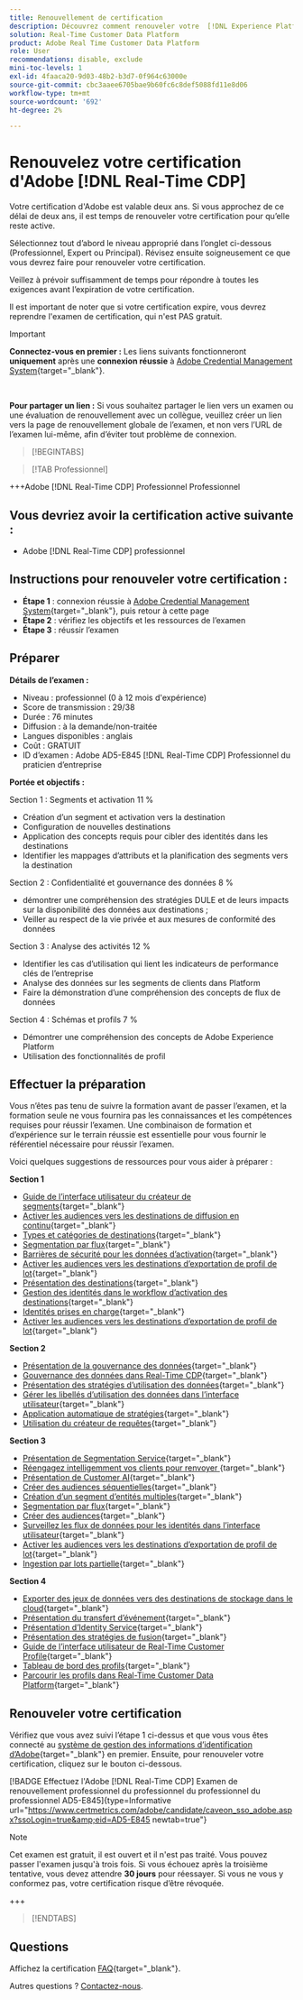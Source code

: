 ```yaml
---
title: Renouvellement de certification
description: Découvrez comment renouveler votre  [!DNL Experience Platform] certification dans [!DNL Real-Time Customer Data Platform].
solution: Real-Time Customer Data Platform
product: Adobe Real Time Customer Data Platform
role: User
recommendations: disable, exclude
mini-toc-levels: 1
exl-id: 4faaca20-9d03-48b2-b3d7-0f964c63000e
source-git-commit: cbc3aaee6705bae9b60fc6c8def5088fd11e8d06
workflow-type: tm+mt
source-wordcount: '692'
ht-degree: 2%

---
```


# Renouvelez votre certification d&#39;Adobe [!DNL Real-Time CDP]

Votre certification d&#39;Adobe est valable deux ans. Si vous approchez de ce délai de deux ans, il est temps de renouveler votre certification pour qu’elle reste active.

Sélectionnez tout d’abord le niveau approprié dans l’onglet ci-dessous (Professionnel, Expert ou Principal). Révisez ensuite soigneusement ce que vous devrez faire pour renouveler votre certification.

Veillez à prévoir suffisamment de temps pour répondre à toutes les exigences avant l’expiration de votre certification.

Il est important de noter que si votre certification expire, vous devrez reprendre l&#39;examen de certification, qui n&#39;est PAS gratuit.

>[!IMPORTANT]
>
>**Connectez-vous en premier :** Les liens suivants fonctionneront **uniquement** après une **connexion réussie** à [Adobe Credential Management System](https://www.certmetrics.com/adobe){target="_blank"}.
>
><br>
>
>**Pour partager un lien :** Si vous souhaitez partager le lien vers un examen ou une évaluation de renouvellement avec un collègue, veuillez créer un lien vers la page de renouvellement globale de l’examen, et non vers l’URL de l’examen lui-même, afin d’éviter tout problème de connexion.

>[!BEGINTABS]

>[!TAB Professionnel]

+++Adobe [!DNL Real-Time CDP] Professionnel Professionnel

## Vous devriez avoir la certification **active** suivante :

* Adobe [!DNL Real-Time CDP] professionnel

## Instructions pour renouveler votre certification :

* **Étape 1** : connexion réussie à [Adobe Credential Management System](https://www.certmetrics.com/adobe){target="_blank"}, puis retour à cette page
* **Étape 2** : vérifiez les objectifs et les ressources de l’examen
* **Étape 3** : réussir l’examen

## Préparer

**Détails de l’examen :**

* Niveau : professionnel (0 à 12 mois d&#39;expérience)
* Score de transmission : 29/38
* Durée : 76 minutes
* Diffusion : à la demande/non-traitée
* Langues disponibles : anglais
* Coût : GRATUIT
* ID d’examen : Adobe AD5-E845 [!DNL Real-Time CDP] Professionnel du praticien d’entreprise

**Portée et objectifs :**

Section 1 : Segments et activation 11 %

* Création d’un segment et activation vers la destination
* Configuration de nouvelles destinations
* Application des concepts requis pour cibler des identités dans les destinations
* Identifier les mappages d’attributs et la planification des segments vers la destination

Section 2 : Confidentialité et gouvernance des données 8 %

* démontrer une compréhension des stratégies DULE et de leurs impacts sur la disponibilité des données aux destinations ;
* Veiller au respect de la vie privée et aux mesures de conformité des données

Section 3 : Analyse des activités 12 %

* Identifier les cas d’utilisation qui lient les indicateurs de performance clés de l’entreprise
* Analyse des données sur les segments de clients dans Platform
* Faire la démonstration d’une compréhension des concepts de flux de données

Section 4 : Schémas et profils 7 %

* Démontrer une compréhension des concepts de Adobe Experience Platform
* Utilisation des fonctionnalités de profil

## Effectuer la préparation

Vous n’êtes pas tenu de suivre la formation avant de passer l’examen, et la formation seule ne vous fournira pas les connaissances et les compétences requises pour réussir l’examen. Une combinaison de formation et d’expérience sur le terrain réussie est essentielle pour vous fournir le référentiel nécessaire pour réussir l’examen.

Voici quelques suggestions de ressources pour vous aider à préparer :

**Section 1**

* [Guide de l’interface utilisateur du créateur de segments](https://experienceleague.adobe.com/docs/experience-platform/segmentation/ui/segment-builder.html?lang=fr){target="_blank"}
* [Activer les audiences vers les destinations de diffusion en continu](https://experienceleague.adobe.com/docs/experience-platform/destinations/ui/activate/activate-segment-streaming-destinations.html){target="_blank"}
* [ Types et catégories de destinations](https://experienceleague.adobe.com/docs/experience-platform/destinations/destination-types.html?lang=fr){target="_blank"}
* [Segmentation par flux](https://experienceleague.adobe.com/docs/experience-platform/segmentation/ui/streaming-segmentation.html?lang=fr){target="_blank"}
* [Barrières de sécurité pour les données d’activation](https://experienceleague.adobe.com/docs/experience-platform/destinations/guardrails.html){target="_blank"}
* [Activer les audiences vers les destinations d’exportation de profil de lot](https://experienceleague.adobe.com/docs/experience-platform/destinations/ui/activate/activate-batch-profile-destinations.html){target="_blank"}
* [Présentation des destinations](https://experienceleague.adobe.com/docs/experience-platform/destinations/home.html?lang=fr){target="_blank"}
* [Gestion des identités dans le workflow d’activation des destinations](https://experienceleague.adobe.com/docs/experience-platform/destinations/how-destinations-work/identity-handling.html){target="_blank"}
* [Identités prises en charge](https://experienceleague.adobe.com/docs/experience-platform/destinations/catalog/social/facebook.html#supported-identities){target="_blank"}
* [Activer les audiences vers les destinations d’exportation de profil de lot](https://experienceleague.adobe.com/docs/experience-platform/destinations/ui/activate/activate-batch-profile-destinations.html){target="_blank"}

**Section 2**

* [Présentation de la gouvernance des données](https://experienceleague.adobe.com/docs/experience-platform/data-governance/home.html?lang=fr){target="_blank"}
* [Gouvernance des données dans Real-Time CDP](https://experienceleague.adobe.com/docs/experience-platform/rtcdp/privacy/data-governance-overview.html){target="_blank"}
* [Présentation des stratégies d’utilisation des données](https://experienceleague.adobe.com/docs/experience-platform/data-governance/policies/overview.html?lang=fr){target="_blank"}
* [Gérer les libellés d’utilisation des données dans l’interface utilisateur](https://experienceleague.adobe.com/docs/experience-platform/data-governance/labels/user-guide.html?lang=fr){target="_blank"}
* [Application automatique de stratégies](https://experienceleague.adobe.com/docs/experience-platform/data-governance/enforcement/auto-enforcement.html?lang=fr){target="_blank"}
* [Utilisation du créateur de requêtes](https://experienceleague.adobe.com/docs/experience-platform/privacy/ui/user-guide.html?lang=fr#request-builder){target="_blank"}

**Section 3**

* [Présentation de Segmentation Service](https://experienceleague.adobe.com/docs/experience-platform/segmentation/home.html?lang=fr){target="_blank"}
* [Réengagez intelligemment vos clients pour renvoyer ](https://experienceleague.adobe.com/docs/experience-platform/rtcdp/use-cases/personalization-insights-engagement/intelligent-re-engagement.html){target="_blank"}
* [Présentation de Customer AI](https://experienceleague.adobe.com/docs/experience-platform/intelligent-services/customer-ai/overview.html?lang=fr){target="_blank"}
* [Créer des audiences séquentielles](https://experienceleague.adobe.com/docs/platform-learn/tutorials/audiences/create-sequential-audiences.html){target="_blank"}
* [Création d’un segment d’entités multiples](https://experienceleague.adobe.com/docs/platform-learn/getting-started-for-data-architects-and-data-engineers/build-segments.html?lang=en#build-a-multi-entity-segment){target="_blank"}
* [Segmentation par flux](https://experienceleague.adobe.com/docs/experience-platform/segmentation/ui/streaming-segmentation.html?lang=fr){target="_blank"}
* [Créer des audiences](https://experienceleague.adobe.com/docs/platform-learn/tutorials/audiences/create-audiences.html){target="_blank"}
* [Surveillez les flux de données pour les identités dans l’interface utilisateur](https://experienceleague.adobe.com/docs/experience-platform/dataflows/ui/monitor-identities.html){target="_blank"}
* [Activer les audiences vers les destinations d’exportation de profil de lot](https://experienceleague.adobe.com/docs/experience-platform/destinations/ui/activate/activate-batch-profile-destinations.html){target="_blank"}
* [Ingestion par lots partielle](https://experienceleague.adobe.com/docs/experience-platform/ingestion/batch/partial.html){target="_blank"}

**Section 4**

* [Exporter des jeux de données vers des destinations de stockage dans le cloud](https://experienceleague.adobe.com/docs/experience-platform/destinations/ui/activate/export-datasets.html?lang=fr){target="_blank"}
* [Présentation du transfert d’événement](https://experienceleague.adobe.com/docs/experience-platform/tags/event-forwarding/overview.html?lang=fr){target="_blank"}
* [Présentation d’Identity Service](https://experienceleague.adobe.com/docs/experience-platform/identity/home.html?lang=fr){target="_blank"}
* [Présentation des stratégies de fusion](https://experienceleague.adobe.com/docs/experience-platform/profile/merge-policies/overview.html){target="_blank"}
* [Guide de l’interface utilisateur de Real-Time Customer Profile](https://experienceleague.adobe.com/docs/experience-platform/profile/ui/user-guide.html?lang=fr){target="_blank"}
* [Tableau de bord des profils](https://experienceleague.adobe.com/docs/experience-platform/dashboards/guides/profiles.html){target="_blank"}
* [Parcourir les profils dans Real-Time Customer Data Platform](https://experienceleague.adobe.com/docs/experience-platform/rtcdp/profile/profile-browse.html){target="_blank"}

## Renouveler votre certification

Vérifiez que vous avez suivi l’étape 1 ci-dessus et que vous vous êtes connecté au [système de gestion des informations d’identification d’Adobe](https://www.certmetrics.com/adobe){target="_blank"} en premier. Ensuite, pour renouveler votre certification, cliquez sur le bouton ci-dessous.

[!BADGE  Effectuez l&#39;Adobe [!DNL Real-Time CDP] Examen de renouvellement professionnel du professionnel du professionnel du professionnel AD5-E845]{type=Informative url="https://www.certmetrics.com/adobe/candidate/caveon_sso_adobe.aspx?ssoLogin=true&amp;eid=AD5-E845 newtab=true"}

>[!NOTE]
>
>Cet examen est gratuit, il est ouvert et il n&#39;est pas traité. Vous pouvez passer l&#39;examen jusqu&#39;à trois fois. Si vous échouez après la troisième tentative, vous devez attendre **30 jours** pour réessayer. Si vous ne vous y conformez pas, votre certification risque d’être révoquée.

+++

>[!ENDTABS]

## Questions

Affichez la certification [FAQ](https://experienceleague.adobe.com/docs/certification/certification/faq.html){target="_blank"}.

Autres questions ? [Contactez-nous](mailto:certif@adobe.com).

